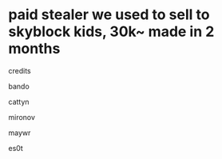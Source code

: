 # paid stealer we used to sell to skyblock kids, 30k~ made in 2 months

credits

bando

cattyn

mironov

maywr

es0t

